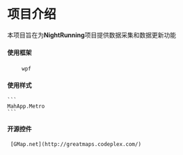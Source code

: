 # 项目介绍
本项目旨在为**NightRunning**项目提供数据采集和数据更新功能
#### 使用框架
    ```
    wpf
    ```
#### 使用样式
    ```
    MahApp.Metro
    ```
 #### 开源控件
     [GMap.net](http://greatmaps.codeplex.com/)
